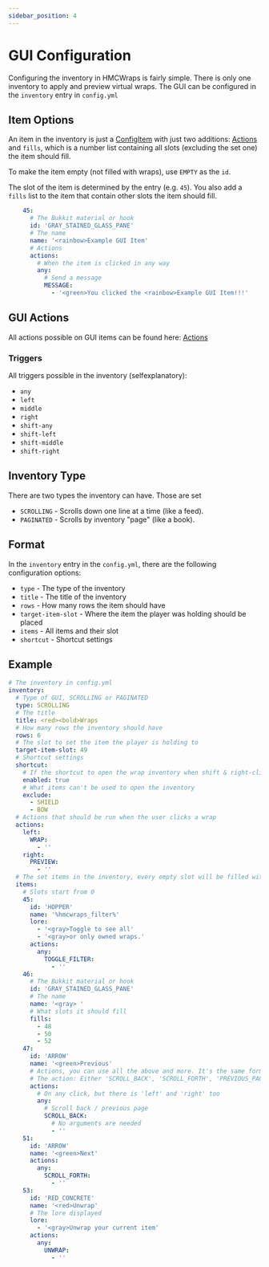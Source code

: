 ```yaml
---
sidebar_position: 4
---
```


# GUI Configuration

Configuring the inventory in HMCWraps is fairly simple. There is only one inventory to apply and preview virtual wraps.
The GUI can be configured in the `inventory` entry in `config.yml`

## Item Options
An item in the inventory is just a [ConfigItem](https://docs.hibiscusmc.com/hmcwraps/config/item) with just two additions: [Actions](https://docs.hibiscusmc.com/hmcwraps/config/actioms) and `fills`, which is a number list containing all slots (excluding the set one) the item should fill.

To make the item empty (not filled with wraps), use `EMPTY` as the `id`.

The slot of the item is determined by the entry (e.g. `45`).
You also add a `fills` list to the item that contain other slots the item should fill.
```yaml
    45:
      # The Bukkit material or hook
      id: 'GRAY_STAINED_GLASS_PANE'
      # The name
      name: '<rainbow>Example GUI Item'
      # Actions
      actions:
        # When the item is clicked in any way
        any: 
          # Send a message
          MESSAGE:
            - '<green>You clicked the <rainbow>Example GUI Item!!!'
```

## GUI Actions
All actions possible on GUI items can be found here: [Actions](https://docs.hibiscusmc.com/hmcwraps/config/actions)

### Triggers
All triggers possible in the inventory (selfexplanatory):
- `any`
- `left`
- `middle`
- `right`
- `shift-any`
- `shift-left`
- `shift-middle`
- `shift-right`

## Inventory Type
There are two types the inventory can have. Those are set
- `SCROLLING` - Scrolls down one line at a time (like a feed).
- `PAGINATED` - Scrolls by inventory "page" (like a book).

## Format
In the `inventory` entry in the `config.yml`, there are the following configuration options: 
- `type` - The type of the inventory
- `title` - The title of the inventory
- `rows` - How many rows the item should have
- `target-item-slot` - Where the item the player was holding should be placed
- `items` - All items and their slot
- `shortcut` - Shortcut settings

## Example
```yaml
# The inventory in config.yml
inventory:
  # Type of GUI, SCROLLING or PAGINATED
  type: SCROLLING
  # The title
  title: <red><bold>Wraps
  # How many rows the inventory should have
  rows: 6
  # The slot to set the item the player is holding to
  target-item-slot: 49
  # Shortcut settings
  shortcut:
    # If the shortcut to open the wrap inventory when shift & right-clicking should be enabled
    enabled: true
    # What items can't be used to open the inventory
    exclude: 
      - SHIELD
      - BOW
  # Actions that should be run when the user clicks a wrap
  actions:
    left:
      WRAP:
        - ''
    right:
      PREVIEW:
        - ''
  # The set items in the inventory, every empty slot will be filled with wraps
  items:
    # Slots start from 0
    45:
      id: 'HOPPER'
      name: '%hmcwraps_filter%'
      lore:
        - '<gray>Toggle to see all'
        - '<gray>or only owned wraps.'
      actions:
        any:
          TOGGLE_FILTER:
            - ''
    46:
      # The Bukkit material or hook
      id: 'GRAY_STAINED_GLASS_PANE'
      # The name
      name: '<gray> '
      # What slots it should fill
      fills:
        - 48
        - 50
        - 52
    47:
      id: 'ARROW'
      name: '<green>Previous'
      # Actions, you can use all the above and more. It's the same format as the actions in the wraps.
      # The action: Either 'SCROLL_BACK', 'SCROLL_FORTH', 'PREVIOUS_PAGE', 'NEXT_PAGE', 'UNWRAP' to unwrap the current item, 'CLOSE' to close the inventory
      actions:
        # On any click, but there is 'left' and 'right' too
        any:
          # Scroll back / previous page
          SCROLL_BACK:
            # No arguments are needed
            - ''
    51:
      id: 'ARROW'
      name: '<green>Next'
      actions:
        any:
          SCROLL_FORTH:
            - ''
    53:
      id: 'RED_CONCRETE'
      name: '<red>Unwrap'
      # The lore displayed
      lore:
        - '<gray>Unwrap your current item'
      actions:
        any:
          UNWRAP:
            - ''
```